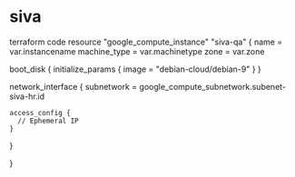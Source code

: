 # siva
terraform code
resource "google_compute_instance" "siva-qa" {
  name         = var.instancename
  machine_type = var.machinetype
  zone         = var.zone

 

  boot_disk {
    initialize_params {
      image = "debian-cloud/debian-9"
    }
  }

 

  network_interface {
    subnetwork = google_compute_subnetwork.subenet-siva-hr.id

    access_config {
      // Ephemeral IP
    }
  }

}
